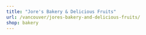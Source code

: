 ```yaml
---
title: "Jore's Bakery & Delicious Fruits"
url: /vancouver/jores-bakery-and-delicious-fruits/
shop: bakery
---
```

